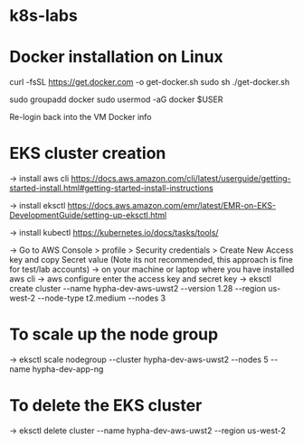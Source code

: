 # k8s-labs

# Docker installation on Linux
curl -fsSL https://get.docker.com -o get-docker.sh
sudo sh ./get-docker.sh 

sudo groupadd docker
sudo usermod -aG docker $USER

Re-login back into the VM
Docker info

# EKS cluster creation 
 -> install aws cli
 https://docs.aws.amazon.com/cli/latest/userguide/getting-started-install.html#getting-started-install-instructions

 -> install eksctl
 https://docs.aws.amazon.com/emr/latest/EMR-on-EKS-DevelopmentGuide/setting-up-eksctl.html

 -> install kubectl
 https://kubernetes.io/docs/tasks/tools/
 
 -> Go to AWS Console > profile > Security credentials > Create New Access key and copy Secret value (Note its not recommended, this approach is fine for test/lab accounts)
 -> on your machine or laptop where you have installed aws cli
 -> aws configure 
    enter the access key and secret key
-> eksctl create cluster --name hypha-dev-aws-uwst2 --version 1.28  --region us-west-2 --node-type t2.medium --nodes 3

# To scale up the node group 
-> eksctl scale nodegroup --cluster hypha-dev-aws-uwst2 --nodes 5 --name hypha-dev-app-ng

# To delete the EKS cluster
-> eksctl delete cluster --name hypha-dev-aws-uwst2 --region us-west-2
